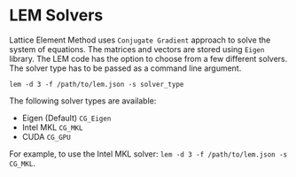 # LEM Solvers
Lattice Element Method uses `Conjugate Gradient` approach to solve the system of equations. The matrices and vectors are stored using `Eigen` library. The LEM code has the option to choose from a few different solvers. The solver type has to be passed as a command line argument.

```
lem -d 3 -f /path/to/lem.json -s solver_type
```
The following solver types are available:

* Eigen (Default) `CG_Eigen`
* Intel MKL `CG_MKL`
* CUDA `CG_GPU`

For example, to use the Intel MKL solver: `lem -d 3 -f /path/to/lem.json -s CG_MKL`.
